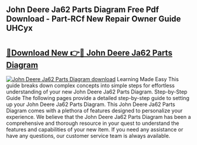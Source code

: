 ## John Deere Ja62 Parts Diagram Free Pdf Download - Part-RCf New Repair Owner Guide UHCyx

# <h2><a href="http://dfmtl0.blite.top/?on=John+Deere+Ja62+Parts+Diagram">🔗Download New 👉🔴 John Deere Ja62 Parts Diagram</a></h2>

[![John Deere Ja62 Parts Diagram download](https://i.imgur.com/lujVjoI.png)](http://dfmtl0.blite.top/?on=John+Deere+Ja62+Parts+Diagram)
Learning Made Easy This guide breaks down complex concepts into simple steps for effortless understanding of your new John Deere Ja62 Parts Diagram. Step-by-Step Guide The following pages provide a detailed step-by-step guide to setting up your John Deere Ja62 Parts Diagram. This John Deere Ja62 Parts Diagram comes with a plethora of features designed to personalize your experience. We believe that the John Deere Ja62 Parts Diagram has been a comprehensive and thorough resource in your quest to understand the features and capabilities of your new item. If you need any assistance or have any questions, our customer service team is always available.
